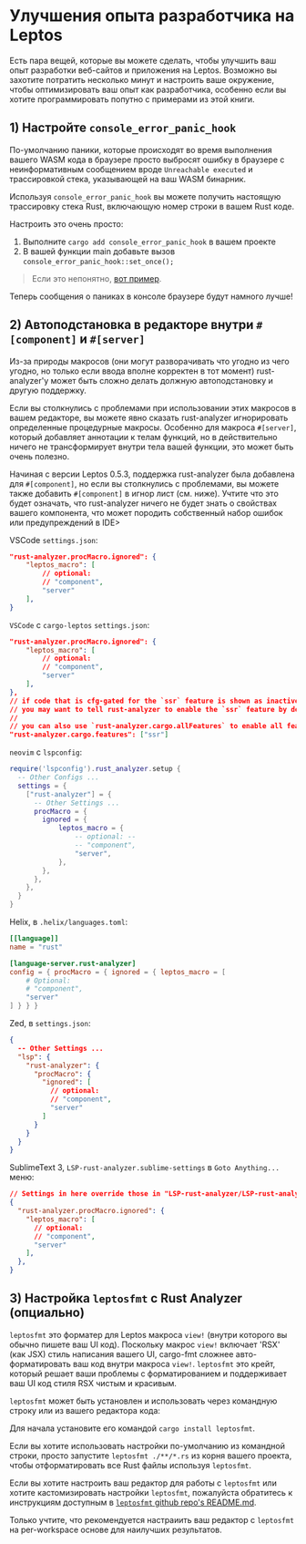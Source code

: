 # Улучшения опыта разработчика на Leptos

Есть пара вещей, которые вы можете сделать, чтобы улучшить ваш опыт разработки веб-сайтов и приложения на Leptos.
Возможно вы захотите потратить несколько минут и настроить ваше окружение, чтобы оптимизировать ваш опыт как разработчика,
особенно если вы хотите программировать попутно с примерами из этой книги.

## 1) Настройте `console_error_panic_hook`

По-умолчанию паники, которые происходят во время выполнения вашего WASM кода в браузере просто выбросят ошибку в браузере
с неинформативным сообщением вроде `Unreachable executed` и трассировкой стека, указывающей на ваш WASM бинарник.

Используя `console_error_panic_hook` вы можете получить настоящую трассировку стека Rust, включающую номер строки в вашем Rust коде.

Настроить это очень просто:

1. Выполните `cargo add console_error_panic_hook` в вашем проекте
2. В вашей функции main добавьте вызов `console_error_panic_hook::set_once();`

> Если это непонятно, [вот пример](https://github.com/leptos-rs/leptos/blob/main/examples/counter/src/main.rs#L4-L15).

Теперь сообщения о паниках в консоле браузере будут намного лучше!

## 2) Автоподстановка в редакторе внутри `#[component]` и `#[server]`

Из-за природы макросов (они могут разворачивать что угодно из чего угодно, но только если ввода вполне корректен в тот 
момент) rust-analyzer'у может быть сложно делать должную автоподстановку и другую поддержку.

Если вы столкнулись с проблемами при использовании этих макросов в вашем редакторе, вы можете явно сказать rust-analyzer 
игнорировать определенные процедурные макросы. Особенно для макроса `#[server]`, который добавляет аннотации к телам функций,
но в действительно ничего не трансформирует внутри тела вашей функции, это может быть очень полезно.

Начиная с версии Leptos 0.5.3, поддержка rust-analyzer была добавлена для `#[component]`, но если вы столкнулись с проблемами,
вы можете также добавить `#[component]` в игнор лист (см. ниже).
Учтите что это будет означать, что rust-analyzer ничего не будет знать о свойствах вашего компонента, что может породить 
собственный набор ошибок или предупреждений в IDE>

VSCode `settings.json`:

```json
"rust-analyzer.procMacro.ignored": {
	"leptos_macro": [
        // optional:
		// "component",
		"server"
	],
}
```

`VSCode` с `cargo-leptos` `settings.json`:
```json
"rust-analyzer.procMacro.ignored": {
	"leptos_macro": [
        // optional:
		// "component",
		"server"
	],
},
// if code that is cfg-gated for the `ssr` feature is shown as inactive,
// you may want to tell rust-analyzer to enable the `ssr` feature by default
//
// you can also use `rust-analyzer.cargo.allFeatures` to enable all features
"rust-analyzer.cargo.features": ["ssr"]
```

`neovim` с `lspconfig`:

```lua
require('lspconfig').rust_analyzer.setup {
  -- Other Configs ...
  settings = {
    ["rust-analyzer"] = {
      -- Other Settings ...
      procMacro = {
        ignored = {
            leptos_macro = {
                -- optional: --
                -- "component",
                "server",
            },
        },
      },
    },
  }
}
```

Helix, в `.helix/languages.toml`:

```toml
[[language]]
name = "rust"

[language-server.rust-analyzer]
config = { procMacro = { ignored = { leptos_macro = [
	# Optional:
	# "component",
	"server"
] } } }
```

Zed, в `settings.json`:

```json
{
  -- Other Settings ...
  "lsp": {
    "rust-analyzer": {
      "procMacro": {
        "ignored": [
          // optional:
          // "component",
          "server"
        ]
      }
    }
  }
}
```

SublimeText 3, `LSP-rust-analyzer.sublime-settings` в `Goto Anything...` меню:

```json
// Settings in here override those in "LSP-rust-analyzer/LSP-rust-analyzer.sublime-settings"
{
  "rust-analyzer.procMacro.ignored": {
    "leptos_macro": [
      // optional:
      // "component",
      "server"
    ],
  },
}
```

## 3) Настройка `leptosfmt` с Rust Analyzer (опциально)

`leptosfmt` это форматер для Leptos макроса `view!`  (внутри которого вы обычно пишете ваш UI код).
Поскольку макрос `view!` включает 'RSX' (как JSX) стиль написания вашего UI, cargo-fmt сложнее авто-форматировать ваш код внутри макроса `view!`. `leptosfmt` это крейт, который решает ваши проблемы с форматированием и поддерживает ваш UI код стиля RSX чистым и красивым.

`leptosfmt` может быть установлен и использовать через командную строку или из вашего редактора кода:

Для начала установите его командой  `cargo install leptosfmt`.

Если вы хотите использовать настройки по-умолчанию из командной строки, просто запустите `leptosfmt ./**/*.rs` из корня вашего проекта, чтобы отформатировать все Rust файлы используя `leptosfmt`.

Если вы хотите настроить ваш редактор для работы с `leptosfmt` или хотите кастомизировать настройки `leptosfmt`, пожалуйста обратитесь к инструкциям доступным в [`leptosfmt` github repo's README.md](https://github.com/bram209/leptosfmt).

Только учтите, что рекомендуется настраиить ваш редактор c `leptosfmt` на per-workspace основе для наилучших результатов.
